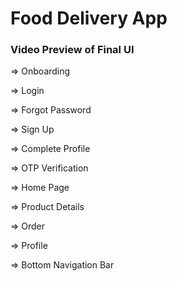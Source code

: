 # Food Delivery App 


### Video Preview of Final UI


=> Onboarding

=> Login

=> Forgot Password

=> Sign Up

=> Complete Profile

=> OTP Verification

=> Home Page

=> Product Details

=> Order

=> Profile

=> Bottom Navigation Bar

